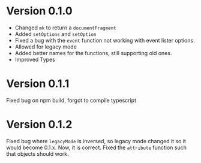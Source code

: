 # Version 0.1.0
- Changed `mk` to return a `documentFragment`
- Added `setOptions` and `setOption`
- Fixed a bug with the `event` function not working with event lister options.
- Allowed for legacy mode
- Added better names for the functions, still supporting old ones.
- Improved Types
# Version 0.1.1
Fixed bug on npm build, forgot to compile typescript
# Version 0.1.2
Fixed bug where `legacyMode` is inversed, so legacy mode changed it so it would become 0.1.x. Now, it is correct.
Fixed the `attribute` function such that objects should work.